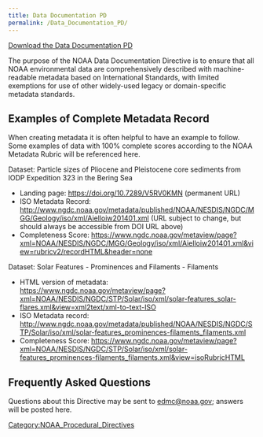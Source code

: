```yaml
---
title: Data Documentation PD
permalink: /Data_Documentation_PD/
---
```


[Download the Data Documentation PD](https://nosc.noaa.gov/EDMC/PD.DD.php)

The purpose of the NOAA Data Documentation Directive is to ensure that all NOAA environmental data are comprehensively described with machine-readable metadata based on International Standards, with limited exemptions for use of other widely-used legacy or domain-specific metadata standards.

Examples of Complete Metadata Record
------------------------------------

When creating metadata it is often helpful to have an example to follow. Some examples of data with 100% complete scores according to the NOAA Metadata Rubric will be referenced here.

Dataset: Particle sizes of Pliocene and Pleistocene core sediments from IODP Expedition 323 in the Bering Sea

-   Landing page: <https://doi.org/10.7289/V5RV0KMN> (permanent URL)
-   ISO Metadata Record: <http://www.ngdc.noaa.gov/metadata/published/NOAA/NESDIS/NGDC/MGG/Geology/iso/xml/Aielloiw201401.xml> (URL subject to change, but should always be accessible from DOI URL above)
-   Completeness Score: <https://www.ngdc.noaa.gov/metaview/page?xml=NOAA/NESDIS/NGDC/MGG/Geology/iso/xml/Aielloiw201401.xml&view=rubricv2/recordHTML&header=none>

Dataset: Solar Features - Prominences and Filaments - Filaments

-   HTML version of metadata: <https://www.ngdc.noaa.gov/metaview/page?xml=NOAA/NESDIS/NGDC/STP/Solar/iso/xml/solar-features_solar-flares.xml&view=xml2text/xml-to-text-ISO>
-   ISO Metadata record: <http://www.ngdc.noaa.gov/metadata/published/NOAA/NESDIS/NGDC/STP/Solar/iso/xml/solar-features_prominences-filaments_filaments.xml>
-   Completeness Score: <https://www.ngdc.noaa.gov/metaview/page?xml=NOAA/NESDIS/NGDC/STP/Solar/iso/xml/solar-features_prominences-filaments_filaments.xml&view=isoRubricHTML>

Frequently Asked Questions
--------------------------

Questions about this Directive may be sent to edmc@noaa.gov; answers will be posted here.

[Category:NOAA_Procedural_Directives](/Category:NOAA_Procedural_Directives "wikilink")